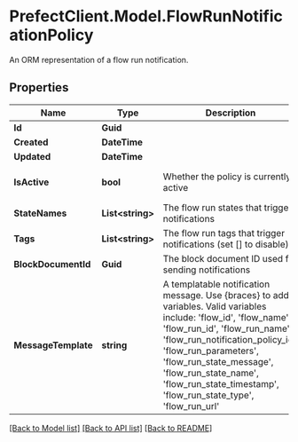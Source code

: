# PrefectClient.Model.FlowRunNotificationPolicy
An ORM representation of a flow run notification.

## Properties

Name | Type | Description | Notes
------------ | ------------- | ------------- | -------------
**Id** | **Guid** |  | [optional] 
**Created** | **DateTime** |  | [optional] 
**Updated** | **DateTime** |  | [optional] 
**IsActive** | **bool** | Whether the policy is currently active | [optional] [default to true]
**StateNames** | **List&lt;string&gt;** | The flow run states that trigger notifications | 
**Tags** | **List&lt;string&gt;** | The flow run tags that trigger notifications (set [] to disable) | 
**BlockDocumentId** | **Guid** | The block document ID used for sending notifications | 
**MessageTemplate** | **string** | A templatable notification message. Use {braces} to add variables. Valid variables include: &#39;flow_id&#39;, &#39;flow_name&#39;, &#39;flow_run_id&#39;, &#39;flow_run_name&#39;, &#39;flow_run_notification_policy_id&#39;, &#39;flow_run_parameters&#39;, &#39;flow_run_state_message&#39;, &#39;flow_run_state_name&#39;, &#39;flow_run_state_timestamp&#39;, &#39;flow_run_state_type&#39;, &#39;flow_run_url&#39; | [optional] 

[[Back to Model list]](../README.md#documentation-for-models) [[Back to API list]](../README.md#documentation-for-api-endpoints) [[Back to README]](../README.md)

